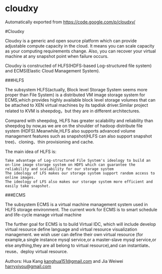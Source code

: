 # cloudxy
Automatically exported from https://code.google.com/p/cloudxy/

#Cloudxy

Cloudxy is a generic and open source platform which can provide adjustable compute capacity in the cloud. It means you can scale capacity as your computing requirements change. Also, you can recover your virtual machine at any snapshot point when failure occurs.

Cloudxy is constructed of HLFS(HDFS-based Log-structured file system) and ECMS(Elastic Cloud Management System).

###HLFS

The subsystem HLFS(actually, Block level Storage System seems more proper than File System) is a distributed VM image storage system for ECMS,which provides highly available block level storage volumes that can be attached to XEN virtual machines by its tapdisk driver.Similar project related to KVM is sheepdog，but they are in different architectures.

Compared with sheepdog, HLFS has greater scalability and reliability than sheepdog by now,as we are on the shoulder of hadoop distribute file system (HDFS).Meanwhile,HLFS also supports advanced volume management features such as snapshot(HLFS can also support snapshot tree)、cloning、thin provisioning and cache.

The main idea of HLFS is:

    Take advantage of Log-structured File System's ideology to build an on-line image storage system on HDFS which can guarantee the reliability and scalability for our storage system
    The ideology of LFS makes our storage system support random access to online images.
    The ideology of LFS also makes our storage system more efficient and easily take snapshot. 

###ECMS

The subsystem ECMS is a virtual machine management system used in HLFS storage environment. The current work for ECMS is to smart schedule and life-cycle manage virtual machine

The further goal for ECMS is to build Virtual IDC, which will include develop virtual resource define language and virtual resource visualization management. we wish user can define their own virtual resource (for example,a single instance mysql service,or a master-slave mysql service,or else anything,they are all belong to virtual resource),and can instantiate、reuse、deploy virtual resource.


Authors: Hua Kang <kanghua151@gmail.com> and Jia Weiwei <harryxiyou@gmail.com>
